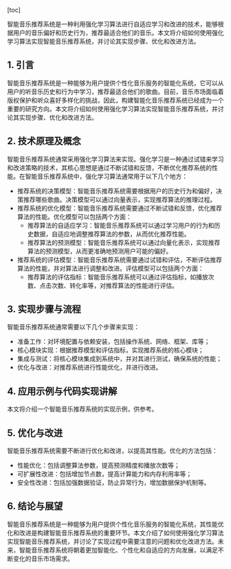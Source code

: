 
[toc]                    
                
                
智能音乐推荐系统是一种利用强化学习算法进行自适应学习和改进的技术，能够根据用户的音乐偏好和历史行为，推荐最适合他们的音乐。本文将介绍如何使用强化学习算法实现智能音乐推荐系统，并讨论其实现步骤、优化和改进方法。

## 1. 引言

智能音乐推荐系统是一种能够为用户提供个性化音乐服务的智能化系统，它可以从用户的听音乐历史和行为中学习，推荐最适合他们的歌曲。目前，音乐市场面临着版权保护和听众喜好多样化的挑战，因此，构建智能化音乐推荐系统已经成为一个重要的研究方向。本文将介绍如何使用强化学习算法实现智能音乐推荐系统，并讨论其实现步骤、优化和改进方法。

## 2. 技术原理及概念

智能音乐推荐系统通常采用强化学习算法来实现。强化学习是一种通过试错来学习和改进策略的技术，其核心思想是通过不断试错和反馈，不断优化推荐系统的性能。在智能音乐推荐系统中，强化学习算法通常用于以下几个地方：

- 推荐系统的决策模型：智能音乐推荐系统需要根据用户的历史行为和偏好，决策推荐哪些歌曲。决策模型可以通过向量表示，实现推荐算法的推理过程。
- 推荐系统的优化模型：智能音乐推荐系统需要通过不断试错和反馈，优化推荐算法的性能。优化模型可以包括两个方面：
    - 推荐算法的自适应学习：智能音乐推荐系统可以通过学习用户的行为和历史数据，自适应地调整推荐算法的参数，从而优化推荐性能。
    - 推荐算法的预测模型：智能音乐推荐系统可以通过向量化表示，实现推荐算法的预测模型，从而更准确地预测用户可能的偏好。
- 推荐系统的评估模型：智能音乐推荐系统需要通过试错和评估，不断评估推荐算法的性能，并对算法进行调整和改进。评估模型可以包括两个方面：
    - 推荐算法的评估指标：智能音乐推荐系统可以通过评估指标，如播放次数、点击次数、转化率等，对推荐算法的性能进行评估。

## 3. 实现步骤与流程

智能音乐推荐系统通常需要以下几个步骤来实现：

- 准备工作：对环境配置与依赖安装，包括操作系统、网络、框架、库等；
- 核心模块实现：根据推荐模型和评估指标，实现推荐系统的核心模块；
- 集成与测试：将核心模块集成到系统中，并对其进行测试，确保系统的性能；
- 优化与改进：对推荐系统进行性能优化，并进行改进。

## 4. 应用示例与代码实现讲解

本文将介绍一个智能音乐推荐系统的实现示例，供参考。

## 5. 优化与改进

智能音乐推荐系统需要不断进行优化和改进，以提高其性能。优化的方法包括：

- 性能优化：包括调整算法参数，提高预测精度和播放次数等；
- 可扩展性改进：包括增加节点数，提高计算能力和内存利用率等；
- 安全性改进：包括加强数据验证，防止异常行为，增加数据保护机制等。

## 6. 结论与展望

智能音乐推荐系统是一种能够为用户提供个性化音乐服务的智能化系统，其性能优化和改进是构建智能音乐推荐系统的重要环节。本文介绍了如何使用强化学习算法实现智能音乐推荐系统，并讨论了实现过程中需要注意的问题和优化改进方法。未来，智能音乐推荐系统将朝着更加智能化、个性化和自适应的方向发展，以满足不断变化的音乐市场需求。

